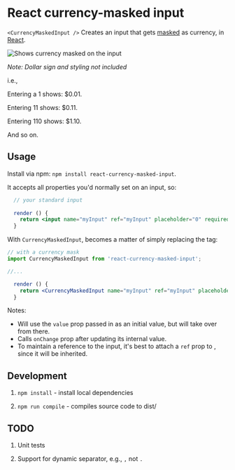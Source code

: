 # React currency-masked input

`<CurrencyMaskedInput />` Creates an input that gets [masked](http://en.wikipedia.org/wiki/Input_mask) as currency, in [React](https://facebook.github.io/react).

![Shows currency masked on the input](https://raw.githubusercontent.com/imcnally/react-currency-masked-input/master/examples/masking-example.gif)

_Note: Dollar sign and styling not included_


i.e.,

Entering a 1 shows: $0.01.

Entering 11 shows: $0.11.

Entering 110 shows: $1.10.

And so on.

## Usage

Install via npm: `npm install react-currency-masked-input`.

It accepts all properties you'd normally set on an input, so:

```jsx
  // your standard input
  
  render () {
    return <input name="myInput" ref="myInput" placeholder="0" required />
  }
```

With `CurrencyMaskedInput`, becomes a matter of simply replacing the tag:

```jsx
// with a currency mask
import CurrencyMaskedInput from 'react-currency-masked-input';

//...

  render () {
    return <CurrencyMaskedInput name="myInput" ref="myInput" placeholder="0" required />;
  }
```

Notes:
- Will use the `value` prop passed in as an initial value, but will take over from there.
- Calls `onChange` prop after updating its internal value.
- To maintain a reference to the input, it's best to attach a `ref` prop to <CurrencyMaskedInput>, since it will be inherited.

## Development

1. `npm install` - install local dependencies

2. `npm run compile` - compiles source code to dist/

## TODO

1. Unit tests

2. Support for dynamic separator, e.g., `,` not `.`

